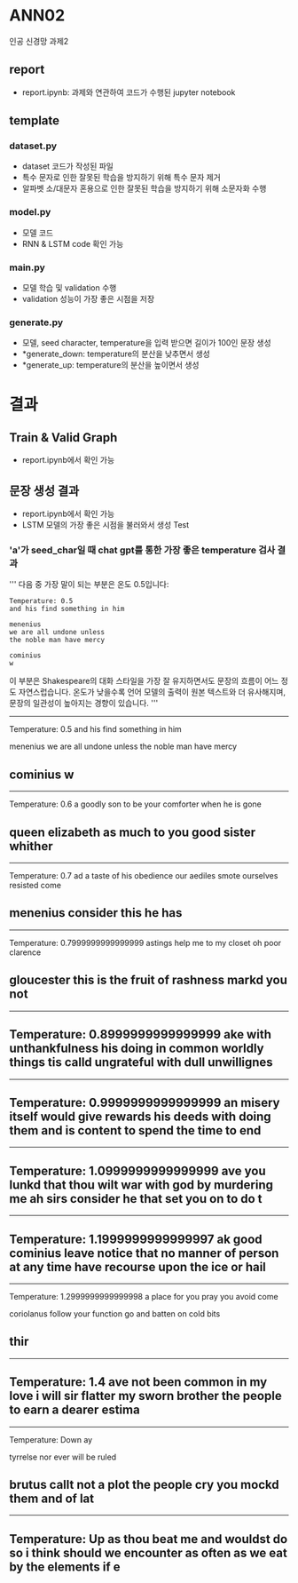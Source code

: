 # ANN02
인공 신경망 과제2

## report
- report.ipynb: 과제와 연관하여 코드가 수행된 jupyter notebook

## template
### dataset.py
- dataset 코드가 작성된 파일
- 특수 문자로 인한 잘못된 학습을 방지하기 위해 특수 문자 제거
- 알파벳 소/대문자 혼용으로 인한 잘못된 학습을 방지하기 위해 소문자화 수행
  
### model.py
- 모델 코드
- RNN & LSTM code 확인 가능

### main.py
- 모델 학습 및 validation 수행
- validation 성능이 가장 좋은 시점을 저장

### generate.py
- 모델, seed character, temperature을 입력 받으면 길이가 100인 문장 생성
- *generate_down: temperature의 분산을 낮추면서 생성
- *generate_up: temperature의 분산을 높이면서 생성

# 결과
## Train & Valid Graph
- report.ipynb에서 확인 가능
  

## 문장 생성 결과
- report.ipynb에서 확인 가능
- LSTM 모델의 가장 좋은 시점을 불러와서 생성 Test
### 'a'가 seed_char일 때 chat gpt를 통한 가장 좋은 temperature 검사 결과

'''
다음 중 가장 말이 되는 부분은 온도 0.5입니다:

```
Temperature: 0.5
and his find something in him

menenius
we are all undone unless
the noble man have mercy

cominius
w
```

이 부분은 Shakespeare의 대화 스타일을 가장 잘 유지하면서도 문장의 흐름이 어느 정도 자연스럽습니다. 온도가 낮을수록 언어 모델의 출력이 원본 텍스트와 더 유사해지며, 문장의 일관성이 높아지는 경향이 있습니다.
'''

-------------------------------------------------------------------
Temperature: 0.5
and his find something in him

menenius
we are all undone unless
the noble man have mercy

cominius
w
-------------------------------------------------------------------
-------------------------------------------------------------------
Temperature: 0.6
a goodly son
to be your comforter when he is gone

queen elizabeth
as much to you good sister whither
-------------------------------------------------------------------
-------------------------------------------------------------------
Temperature: 0.7
ad a taste of his obedience
our aediles smote ourselves resisted come

menenius
consider this he has 
-------------------------------------------------------------------
-------------------------------------------------------------------
Temperature: 0.7999999999999999
astings help me to my closet
oh poor clarence

gloucester
this is the fruit of rashness markd you not
-------------------------------------------------------------------
-------------------------------------------------------------------
Temperature: 0.8999999999999999
ake with unthankfulness his doing
in common worldly things tis calld ungrateful
with dull unwillignes
-------------------------------------------------------------------
-------------------------------------------------------------------
Temperature: 0.9999999999999999
an misery itself would give rewards
his deeds with doing them and is content
to spend the time to end
-------------------------------------------------------------------
-------------------------------------------------------------------
Temperature: 1.0999999999999999
ave you lunkd
that thou wilt war with god by murdering me
ah sirs consider he that set you on
to do t
-------------------------------------------------------------------
-------------------------------------------------------------------
Temperature: 1.1999999999999997
ak good cominius
leave notice that no manner of person
at any time have recourse upon the ice
or hail
-------------------------------------------------------------------
-------------------------------------------------------------------
Temperature: 1.2999999999999998
a place for you pray you avoid come

coriolanus
follow your function go and batten on cold bits

thir
-------------------------------------------------------------------
-------------------------------------------------------------------
Temperature: 1.4
ave
not been common in my love i will sir flatter my
sworn brother the people to earn a dearer
estima
-------------------------------------------------------------------
-------------------------------------------------------------------
Temperature: Down
ay

tyrrelse
nor ever will be ruled

brutus
callt not a plot
the people cry you mockd them and of lat
-------------------------------------------------------------------
-------------------------------------------------------------------
Temperature: Up
as thou beat me
and wouldst do so i think should we encounter
as often as we eat by the elements
if e
-------------------------------------------------------------------
